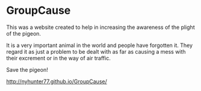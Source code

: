 GroupCause
==========

This was a website created to help in increasing the awareness of the plight of the pigeon.

It is a very important animal in the world and people have forgotten it.
They regard it as just a problem to be dealt with as far as causing a mess with their excrement or in the way of air traffic.

Save the pigeon!

http://nyhunter77.github.io/GroupCause/
